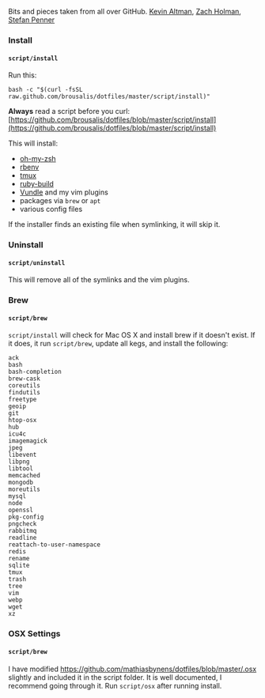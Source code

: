 Bits and pieces taken from all over GitHub. [Kevin Altman](https://github.com/itsthatguy), [Zach Holman](https://github.com/holman/dotfiles), [Stefan Penner](https://github.com/stefanpenner/dotfiles)

### Install
#### `script/install`

Run this:

    bash -c "$(curl -fsSL raw.github.com/brousalis/dotfiles/master/script/install)"

**Always** read a script before you curl: [https://github.com/brousalis/dotfiles/blob/master/script/install](https://github.com/brousalis/dotfiles/blob/master/script/install)

This will install:

- [oh-my-zsh](https://github.com/robbyrussell/oh-my-zsh)
- [rbenv](https://github.com/sstephenson/rbenv)
- [tmux](http://sourceforge.net/projects/tmux/)
- [ruby-build](https://github.com/sstephenson/ruby-build)
- [Vundle](https://github.com/gmarik/Vundle.vim) and my vim plugins
- packages via `brew` or `apt` 
- various config files

If the installer finds an existing file when symlinking, it will skip it.

### Uninstall
#### `script/uninstall`

This will remove all of the symlinks and the vim plugins.


### Brew
#### `script/brew`
`script/install` will check for Mac OS X and install brew if it doesn't exist. If it does, it run `script/brew`, update all kegs, and install the following:

    ack
    bash
    bash-completion
    brew-cask
    coreutils
    findutils
    freetype
    geoip
    git
    htop-osx
    hub
    icu4c
    imagemagick
    jpeg
    libevent
    libpng
    libtool
    memcached
    mongodb
    moreutils
    mysql
    node
    openssl
    pkg-config
    pngcheck
    rabbitmq
    readline
    reattach-to-user-namespace
    redis
    rename
    sqlite
    tmux
    trash
    tree
    vim
    webp
    wget
    xz
 

### OSX Settings
#### `script/brew`
I have modified https://github.com/mathiasbynens/dotfiles/blob/master/.osx slightly and included it in the script folder. It is well documented, I recommend going through it. Run `script/osx` after running install.



